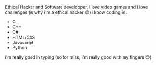 Ethical Hacker and Software developper, I love video games and i love challenges (is why i'm a ethical hacker 😉)
i know coding in :
- C
- C++
- C#
- HTML/CSS
- Javascript
- Python

i'm really good in typing (so for miss, i'm really good with my fingers 😌)
